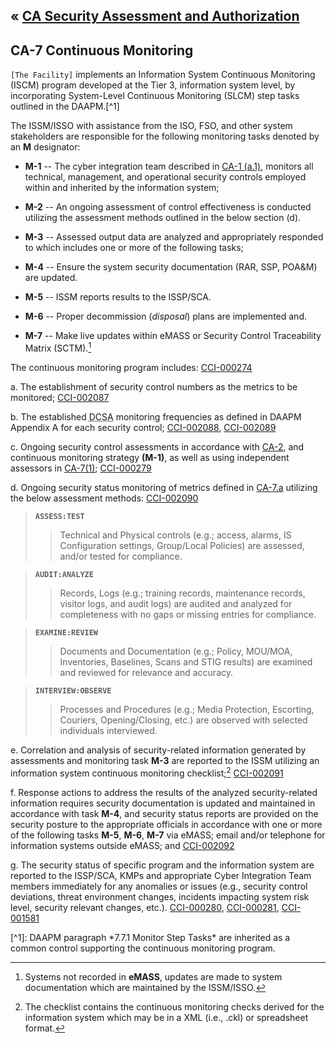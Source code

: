 &laquo; [CA Security Assessment and Authorization](index.md)
---

## CA-7 Continuous Monitoring

`[The Facility]` implements an Information System Continuous Monitoring (ISCM) program developed at the Tier 3, information system level, by incorporating System-Level Continuous Monitoring (SLCM) step tasks outlined in the DAAPM.[^1]

The ISSM/ISSO with assistance from the ISO, FSO, and other system stakeholders are responsible for the following monitoring tasks denoted by an **M** designator:

- **M-1** -- The cyber integration team described in [CA-1 (a.1)](CA-1), monitors all technical, management, and operational security controls employed within and inherited by the information system;

- **M-2** -- An ongoing assessment of control effectiveness is conducted utilizing the assessment methods outlined in the below section (d).  

- **M-3** -- Assessed output data are analyzed and appropriately responded to which includes one or more of the following tasks; 

- **M-4** -- Ensure the system security documentation (RAR, SSP, POA&M) are updated. 

- **M-5** -- ISSM reports results to the ISSP/SCA. 

- **M-6** -- Proper decommission (*disposal*) plans are implemented and. 

- **M-7** -- Make live updates within eMASS or Security Control Traceability Matrix (SCTM).[^2]  

The continuous monitoring program includes: [CCI-000274](CA.md#CCI-000274)

a. The establishment of security control numbers as the metrics to be monitored; [CCI-002087](CCI-CA#CCI-002087)

b. The established <abbr title="Defense Counterintelligence Security Agency">DCSA</abbr> monitoring frequencies as defined in DAAPM Appendix A for each security control; [CCI-002088](CCI-CA#CCI-002088), [CCI-002089](CCI-CA#CCI-002089)

c. Ongoing security control assessments in accordance with [CA-2](CA-2), and continuous monitoring strategy **(M-1)**, as well as using independent assessors in [CA-7(1)](CA-7(1)); [CCI-000279](CCI-CA#CCI-000279)

d. Ongoing security status monitoring of metrics defined in [CA-7.a](CA-7) utilizing the below assessment methods: [CCI-002090](CCI-CA#CCI-002090)

> **`ASSESS:TEST`**
>> Technical and Physical controls (e.g.; access, alarms, IS Configuration settings, Group/Local Policies) are assessed, and/or tested for compliance.

> **`AUDIT:ANALYZE`**
>> Records, Logs (e.g.; training records, maintenance records, visitor logs, and audit logs) are audited and analyzed for completeness with no gaps or missing entries for compliance. 

> **`EXAMINE:REVIEW`**
>> Documents and Documentation (e.g.; Policy, MOU/MOA, Inventories, Baselines, Scans and STIG results) are examined and reviewed for relevance and accuracy.

> **`INTERVIEW:OBSERVE`**
>> Processes and Procedures (e.g.; Media Protection, Escorting, Couriers, Opening/Closing, etc.) are observed with selected individuals interviewed. 

e. Correlation and analysis of security-related information generated by assessments and monitoring task **M-3** are reported to the ISSM utilizing an information system continuous monitoring checklist;[^3] [CCI-002091](CCI-CA#CCI-002091)

f. Response actions to address the results of the analyzed security-related information requires security documentation is updated and maintained in accordance with task **M-4**, and security status reports are provided on the security posture to the appropriate officials in accordance with one or more of the following tasks **M-5**, **M-6**, **M-7** via eMASS; email and/or telephone for information systems outside eMASS; and [CCI-002092](CCI-CA#CCI-002092)

g. The security status of specific program and the information system are reported to the ISSP/SCA, KMPs and appropriate Cyber Integration Team members immediately for any anomalies or issues (e.g., security control deviations, threat environment changes, incidents impacting system risk level, security relevant changes, etc.). [CCI-000280](CCI-CA#CCI-000280), [CCI-000281](CCI-CA#CCI-000281), [CCI-001581](CCI-CA#CCI-001581)

<notes />
[^1]: DAAPM paragraph *7.7.1 Monitor Step Tasks* are inherited as a common control supporting the continuous monitoring program. 

[^2]: Systems not recorded in **eMASS**, updates are made to system documentation which are maintained by the ISSM/ISSO. 

[^3]: The checklist contains the continuous monitoring checks derived for the information system which may be in a XML (i.e., .ckl) or spreadsheet format. 
